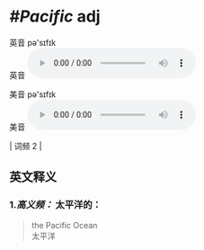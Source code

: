 # ***\#Pacific*** adj
英音 pə'sɪfɪk  
英音
<audio src="./media/Pacific-B.aac" controls="controls"></audio>

美音 pə'sɪfɪk  
美音
<audio src="./media/Pacific.aac" controls="controls"></audio>



| 词频 2 |  

英文释义
---
### 1.*高义频：* **太平洋的：**  

 > the Pacific Ocean   
 > 太平洋    



